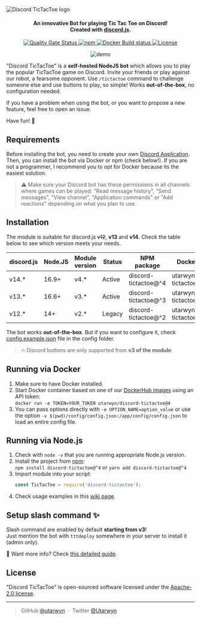 <picture>
  <source media="(prefers-color-scheme: dark)" srcset="https://i.imgur.com/hzVv8Cx.png">
  <source media="(prefers-color-scheme: light)" srcset="https://i.imgur.com/d9ldRKK.png">
  <img alt="Discord TicTacToe logo" src="https://i.imgur.com/d9ldRKK.png">
</picture>

<h4 align="center">
An innovative Bot for playing Tic Tac Toe on Discord!
<br>
Created with <a href="https://github.com/discordjs/discord.js">discord.js</a>.
</h4>

<p align="center">
   <a href="https://sonarcloud.io/dashboard?id=utarwyn_discord-tictactoe">
      <img src="https://sonarcloud.io/api/project_badges/measure?project=utarwyn_discord-tictactoe&metric=alert_status" alt="Quality Gate Status">
   </a>
   <a href="https://npmjs.com/package/discord-tictactoe">
      <img alt="npm" src="https://img.shields.io/npm/v/discord-tictactoe">
   </a>
   <a href="https://hub.docker.com/r/utarwyn/discord-tictactoe">
      <img src="https://img.shields.io/github/workflow/status/utarwyn/discord-tictactoe/Docker%20Image%20Build%20and%20Push?label=docker%20build" alt="Docker Build status">
   </a>
   <a href="https://github.com/utarwyn/discord-tictactoe/blob/next/LICENSE">
      <img src="https://img.shields.io/github/license/utarwyn/discord-tictactoe" alt="License">
   </a>
</p>

<p align="center">
    <img src="https://i.imgur.com/QB7z1j4.gif" alt="demo">
</p>

"Discord TicTacToe" is a **self-hosted NodeJS bot** which allows you to play the popular TicTacToe game on Discord.
Invite your friends or play against our robot, a fearsome opponent. Use `/tictactoe` command to challenge someone else
and use buttons to play, so simple! Works **out-of-the-box**, no configuration needed.

If you have a problem when using the bot, or you want to propose a new feature, feel free to open an issue.

Have fun! 🥳


Requirements
------------

Before installing the bot, you need to create your own [Discord Application][6].
Then, you can install the bot via Docker or npm (check below!). If you are not a programmer, I recommend you to opt for Docker because its the easiest solution.

> ⚠️ Make sure your Discord bot has these permissions in all channels where games can be played:
> "Read message history", "Send messages", "View channel", "Application commands" or "Add reactions" depending on what you plan to use.


Installation
------------

The module is suitable for discord.js ~~v12~~, **v13** and **v14**. Check the table below to see which version meets your needs.

discord.js | Node.JS | Module version | Status | NPM package          | Docker image                |
---------- | ------- | -------------- | ------ | -------------------- | --------------------------- |
v14.*      | 16.9+   | v4.*           | Active | discord-tictactoe@^4 | utarwyn/discord-tictactoe@4 |
v13.*      | 16.6+   | v3.*           | Active | discord-tictactoe@^3 | utarwyn/discord-tictactoe@3 |
v12.*      | 14+     | v2.*           | Legacy | discord-tictactoe@^2 | utarwyn/discord-tictactoe@2 |

The bot works **out-of-the-box**. But if you want to configure it, check [config.example.json][7] file in the config folder.

> 🔥 Discord buttons are only supported from **v3 of the module**.


Running via Docker
------------

1. Make sure to have Docker installed.
2. Start Docker container based on one of our [DockerHub images][1] using an API token:\
   `docker run -e TOKEN=YOUR_TOKEN utarwyn/discord-tictactoe@4`
3. You can pass options directly with `-e OPTION_NAME=option_value` or use the option `-v $(pwd)/config/config.json:/app/config/config.json` to load an entire config file.


Running via Node.js
------------

1. Check with `node -v` that you are running appropriate Node.js version.
2. Install the project from [npm][2]:\
   `npm install discord-tictactoe@^4` or `yarn add discord-tictactoe@^4`
3. Import module into your script:
   ```javascript
   const TicTacToe = require('discord-tictactoe');
   ```
4. Check usage examples in this [wiki page][10].


Setup slash command ✨
--------

Slash command are enabled by default **starting from v3**!\
Just mention the bot with `tttdeploy` somewhere in your server to install it (admin only).

🚀 Want more info? Check [this detailed guide][8].


License
--------

"Discord TicTacToe" is open-sourced software licensed under the [Apache-2.0 license][3].

---
> GitHub [@utarwyn][4] &nbsp;&middot;&nbsp; Twitter [@Utarwyn][5]


[1]: https://hub.docker.com/r/utarwyn/discord-tictactoe
[2]: https://www.npmjs.com/package/discord-tictactoe
[3]: https://github.com/utarwyn/discord-tictactoe/blob/next/LICENSE
[4]: https://github.com/utarwyn
[5]: https://twitter.com/Utarwyn
[6]: https://discordapp.com/developers/applications
[7]: https://github.com/utarwyn/discord-tictactoe/blob/next/config/config.example.json
[8]: https://github.com/utarwyn/discord-tictactoe/wiki/Using-slash-command-in-V3-and-V4
[9]: https://github.com/utarwyn/discord-tictactoe/wiki/Using-slash-command-in-V2
[10]: https://github.com/utarwyn/discord-tictactoe/wiki/Usage-examples-with-Node.js
